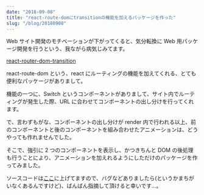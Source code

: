 ```yaml
---
date: "2018-09-08"
title: "react-route-domにtransitionの機能を加えるパッケージを作った"
slug: "/blog/20180908"
---
```


Web サイト開発のモチベーションが下がってくると、気分転換に Web 用パッケージ開発を行うという、我ながら病気じみてます。

[react-router-dom-transition](https://www.npmjs.com/package/react-router-dom-transition)

react-route-dom という、react にルーティングの機能を加えてくれる、とても便利なパッケージがありまして。

機能の一つに、Switch というコンポーネントがありまして、サイト内でルーティングが発生した際、URL に合わせてコンポーネントの出し分けを行ってくれます。

で、言わずもがな、コンポーネントの出し分けが render 内で行われる以上、前のコンポーネントと後のコンポーネントを組み合わせたアニメーションは、どうやっても作れませんでした。

そこで、強引に 2 つのコンポーネントを表示し、かつきちんと DOM の後処理も行うことにより、アニメーションを加えれるようにしただけのパッケージを作ってみました。

ソースコードは[ここ](https://github.com/piro0919/react-router-dom-transition)に上げてますので、バグなどありましたら(というかまちがいなくあるんですけど)、ばんばん指摘して頂けると幸いです…。

